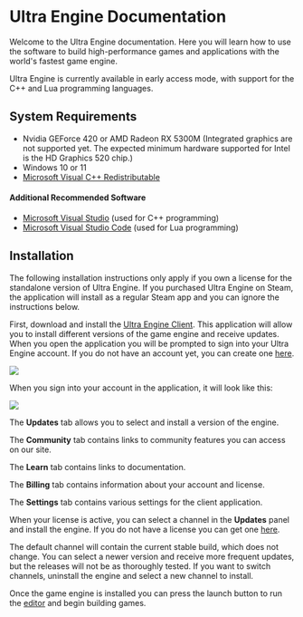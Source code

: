 # Ultra Engine Documentation

Welcome to the Ultra Engine documentation. Here you will learn how to use the software to build high-performance games and applications with the world's fastest game engine.

Ultra Engine is currently available in early access mode, with support for the C++ and Lua programming languages.

## System Requirements

- Nvidia GEForce 420 or AMD Radeon RX 5300M (Integrated graphics are not supported yet. The expected minimum hardware supported for Intel is the HD Graphics 520 chip.)
- Windows 10 or 11
- [Microsoft Visual C++ Redistributable](https://aka.ms/vs/17/release/vc_redist.x64.exe)

#### Additional Recommended Software

- [Microsoft Visual Studio](https://visualstudio.microsoft.com/#vs-section) (used for C++ programming)
- [Microsoft Visual Studio Code](https://code.visualstudio.com) (used for Lua programming)

## Installation

The following installation instructions only apply if you own a license for the standalone version of Ultra Engine. If you purchased Ultra Engine on Steam, the application will install as a regular Steam app and you can ignore the instructions below.

First, download and install the [Ultra Engine Client](https://github.com/UltraEngine/ultraengine.github.io/raw/main/UltraClient.exe). This application will allow you to install different versions of the game engine and receive updates. When you open the application you will be prompted to sign into your Ultra Engine account. If you do not have an account yet, you can create one [here](https://www.ultraengine.com/community/register).

![](https://raw.githubusercontent.com/UltraEngine/Documentation/master/Images/client_signin.jpg)

When you sign into your account in the application, it will look like this:

![](https://raw.githubusercontent.com/UltraEngine/Documentation/master/Images/client_start.png)

The **Updates** tab allows you to select and install a version of the engine.

The **Community** tab contains links to community features you can access on our site.

The **Learn** tab contains links to documentation.

The **Billing** tab contains information about your account and license.

The **Settings** tab contains various settings for the client application.

When your license is active, you can select a channel in the **Updates** panel and install the engine. If you do not have a license you can get one [here](https://www.ultraengine.com/community/store/category/1-software/).

The default channel will contain the current stable build, which does not change. You can select a newer version and receive more frequent updates, but the releases will not be as thoroughly tested. If you want to switch channels, uninstall the engine and select a new channel to install.

Once the game engine is installed you can press the launch button to run the [editor](editor.md) and begin building games.
